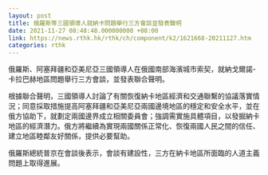 ```yaml
---
layout: post
title: 俄羅斯等三國領導人就納卡問題舉行三方會談並發表聲明
date: 2021-11-27 08:48:48.000000000 +08:00
link: https://news.rthk.hk/rthk/ch/component/k2/1621668-20211127.htm
categories: rthk
---
```


俄羅斯、阿塞拜疆和亞美尼亞三國領導人在俄國南部海濱城市索契，就納戈爾諾-卡拉巴赫地區問題舉行三方會談，並發表聯合聲明。

根據聯合聲明，三國領導人討論了有關恢復納卡地區經濟和交通聯繫的協議落實情況；同意採取措施提高阿塞拜疆和亞美尼亞兩國邊境地區的穩定和安全水平，並在俄方協助下，就劃定兩國邊界成立相關委員會；強調需實施具體項目，以發掘納卡地區的經濟潛力。俄方將繼續為實現兩國關係正常化、恢復兩國人民之間的信任、建立地區睦鄰友好關係，提供必要幫助。

俄羅斯總統普京在會談後表示，會談有建設性，三方在納卡地區所面臨的人道主義問題上取得進展。
